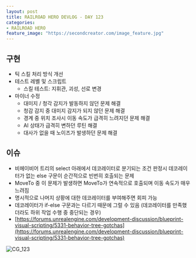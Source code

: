 ```yaml
---
layout: post
title: RAILROAD HERO DEVLOG - DAY 123
categories:
- RAILROAD HERO
feature_image: "https://secondcreator.com/image_feature.jpg"
---
```


## 구현
- 틱 스킬 처리 방식 개선
- 테스트 레벨 및 스크립트
  - 스킬 테스트: 지휘관, 괴성, 선로 변경
- 마이너 수정
  - 대미지 / 청각 감지가 발동하지 않던 문제 해결
  - 청감 감지 중 대미지 감지가 되지 않던 문제 해결
  - 경계 중 위치 조사시 이동 속도가 급격히 느려지던 문제 해결
  - AI 상태가 급격히 변하던 루틴 해결
  - 대사가 없을 때 노이즈가 발생하던 문제 해결

## 이슈
- 비헤이비어 트리의 select 아래에서 데코레이터로 분기되는 조건 판정시 데코레이터가 없는 else 구문이 순간적으로 빈번히 호출되는 문제
- MoveTo 중 이 문제가 발생하면 MoveTo가 연속적으로 호출되며 이동 속도가 매우 느려짐
- 명시적으로 나머지 상황에 대한 데코레이터를 부여해주면 회피 가능
- 데코레이터가 if-else 구문과는 다르기 때문에 그럴 수 있음 (데코레이터를 만족했더라도 하위 작업 수행 중 중단되는 경우)
- [https://forums.unrealengine.com/development-discussion/blueprint-visual-scripting/5331-behavior-tree-gotchas](https://forums.unrealengine.com/development-discussion/blueprint-visual-scripting/5331-behavior-tree-gotchas)


![CG_123](https://secondcreator.com/blog/imgs/CG_123.png)
